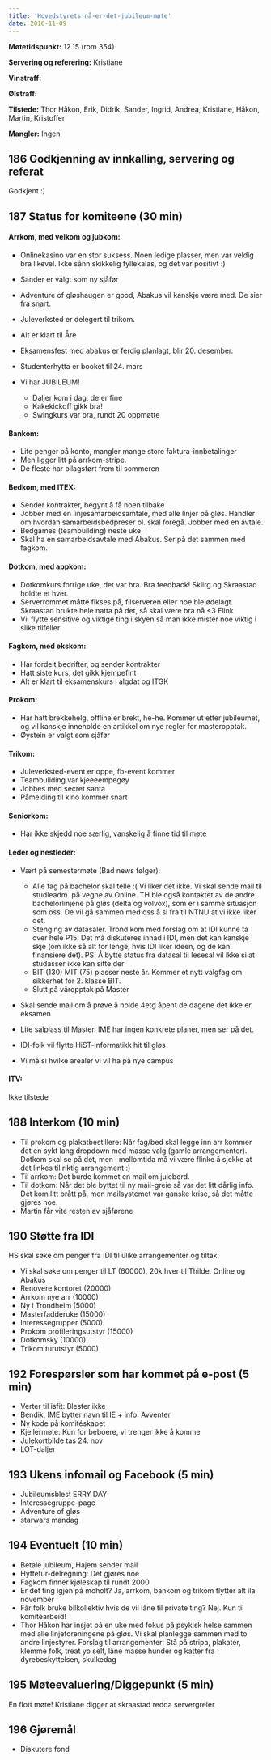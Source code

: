 ```yaml
---
title: 'Hovedstyrets nå-er-det-jubileum-møte'
date: 2016-11-09
---
```


**Møtetidspunkt:** 12.15 (rom 354)

**Servering og referering:** Kristiane

**Vinstraff:** 

**Ølstraff:**  

**Tilstede:** Thor Håkon, Erik, Didrik, Sander, Ingrid, Andrea, Kristiane, Håkon, Martin, Kristoffer

**Mangler:** Ingen

## 186 Godkjenning av innkalling, servering og referat 
Godkjent :)  

## 187 Status for komiteene (30 min)

#### Arrkom, med velkom og jubkom:
- Onlinekasino var en stor suksess. Noen ledige plasser, men var veldig bra likevel. Ikke sånn skikkelig fyllekalas, og det var positivt :)  
- Sander er valgt som ny sjåfør  
- Adventure of gløshaugen er good, Abakus vil kanskje være med. De sier fra snart.  
- Juleverksted er delegert til trikom.  
- Alt er klart til Åre  
- Eksamensfest med abakus er ferdig planlagt, blir 20. desember.  
- Studenterhytta er booket til 24. mars  

- Vi har JUBILEUM!
    - Daljer kom i dag, de er fine  
    - Kakekickoff gikk bra!  
    - Swingkurs var bra, rundt 20 oppmøtte  

#### Bankom:  
- Lite penger på konto, mangler mange store faktura-innbetalinger
- Men ligger litt på arrkom-stripe.  
- De fleste har bilagsført frem til sommeren  

#### Bedkom, med ITEX:  
- Sender kontrakter, begynt å få noen tilbake  
- Jobber med en linjesamarbeidsamtale, med alle linjer på gløs. Handler om hvordan samarbeidsbedpreser ol. skal foregå. Jobber med en avtale.
- Bedgames (teambuilding) neste uke  
- Skal ha en samarbeidsavtale med Abakus. Ser på det sammen med fagkom.  

#### Dotkom, med appkom:
- Dotkomkurs forrige uke, det var bra. Bra feedback! Sklirg og Skraastad holdte et hver.   
- Serverrommet måtte fikses på, filserveren eller noe ble ødelagt. Skraastad brukte hele natta på det, så skal være bra nå <3 Flink  
- Vil flytte sensitive og viktige ting i skyen så man ikke mister noe viktig i slike tilfeller   

#### Fagkom, med ekskom:  
- Har fordelt bedrifter, og sender kontrakter  
- Hatt siste kurs, det gikk kjempefint  
- Alt er klart til eksamenskurs i algdat og ITGK  

#### Prokom:  
- Har hatt brekkehelg, offline er brekt, he-he. Kommer ut etter jubileumet, og vil kanskje inneholde en artikkel om nye regler for masteropptak.  
- Øystein er valgt som sjåfør  

#### Trikom:  
- Juleverksted-event er oppe, fb-event kommer
- Teambuilding var kjeeeempegøy
- Jobbes med secret santa
- Påmelding til kino kommer snart


#### Seniorkom: 
- Har ikke skjedd noe særlig, vanskelig å finne tid til møte  

#### Leder og nestleder:  
- Vært på semestermøte (Bad news følger):
    - Alle fag på bachelor skal telle :( Vi liker det ikke. Vi skal sende mail til studieadm. på vegne av Online. TH ble også kontaktet av de andre bachelorlinjene på gløs (delta og volvox), som er i samme situasjon som oss. De vil gå sammen med oss å si fra til NTNU at vi ikke liker det.
    - Stenging av datasaler. Trond kom med forslag om at IDI kunne ta over hele P15. Det må diskuteres innad i IDI, men det kan kanskje skje (om ikke så alt for lenge, hvis IDI liker ideen, og de kan finansiere det). PS: Å bytte status fra datasal til lesesal vil ikke si at studasser ikke kan sitte der
    - BIT (130) MIT (75) plasser neste år. Kommer et nytt valgfag om sikkerhet for 2. klasse BIT.
    - Slutt på våropptak på Master  
  
- Skal sende mail om å prøve å holde 4etg åpent de dagene det ikke er eksamen  
- Lite salplass til Master. IME har ingen konkrete planer, men ser på det.  
- IDI-folk vil flytte HiST-informatikk hit til gløs  
- Vi må si hvilke arealer vi vil ha på nye campus  

#### ITV: 
Ikke tilstede

## 188 Interkom (10 min) 
- Til prokom og plakatbestillere: Når fag/bed skal legge inn arr kommer det en sykt lang dropdown med masse valg (gamle arrangementer). Dotkom skal se på det, men i mellomtida må vi være flinke å sjekke at det linkes til riktig arrangement :)  
- Til arrkom: Det burde kommet en mail om julebord.
- Til dotkom: Når det ble byttet til ny mail-greie så var det litt dårlig info. Det kom litt brått på, men mailsystemet var ganske krise, så det måtte gjøres noe.
- Martin får vite resten av sjåførene


## 190 Støtte fra IDI
HS skal søke om penger fra IDI til ulike arrangementer og tiltak.

- Vi skal søke om penger til LT (60000), 20k hver til Thilde, Online og Abakus
- Renovere kontoret (20000)
- Arrkom nye arr (10000)
- Ny i Trondheim (5000)
- Masterfadderuke (15000)
- Interessegrupper (5000)
- Prokom profileringsutstyr (15000)
- Dotkomsky (10000)
- Trikom turutstyr (5000)

## 192 Forespørsler som har kommet på e-post (5 min) 
- Verter til isfit: Blester ikke
- Bendik, IME bytter navn til IE + info: Avventer
- Ny kode på komitéskapet
- Kjellermøte: Kun for beboere, vi trenger ikke å komme
- Julekortbilde tas 24. nov
- LOT-daljer


## 193 Ukens infomail og Facebook (5 min)  
- Jubileumsblest ERRY DAY  
- Interessegruppe-page  
- Adventure of gløs  
- starwars mandag  

## 194 Eventuelt (10 min)
- Betale jubileum, Hajem sender mail  
- Hyttetur-delregning: Det gjøres noe  
- Fagkom finner kjøleskap til rundt 2000  
- Er det ting igjen på moholt? Ja, arrkom, bankom og trikom flytter alt ila november  
- Får folk bruke bilkollektiv hvis de vil låne til private ting? Nej. Kun til komitéarbeid!  
- Thor Håkon har insjet på en uke med fokus på psykisk helse sammen med alle linjeforeningene på gløs. Vi skal planlegge sammen med to andre linjestyrer. Forslag til arrangementer: Stå på stripa, plakater, klemme folk, treat yo self, låne masse hunder og katter fra dyrebeskyttelsen, skulkedag  

## 195 Møteevaluering/Diggepunkt (5 min)
En flott møte! 
Kristiane digger at skraastad redda servergreier

## 196 Gjøremål
- Diskutere fond
